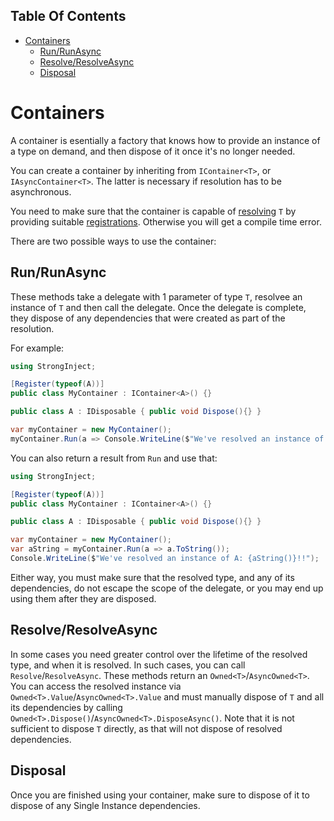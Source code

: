 <!-- START doctoc generated TOC please keep comment here to allow auto update -->
<!-- DON'T EDIT THIS SECTION, INSTEAD RE-RUN doctoc TO UPDATE -->
## Table Of Contents

- [Containers](#containers)
  - [Run/RunAsync](#runrunasync)
  - [Resolve/ResolveAsync](#resolveresolveasync)
  - [Disposal](#disposal)

<!-- END doctoc generated TOC please keep comment here to allow auto update -->

# Containers

A container is esentially a factory that knows how to provide an instance of a type on demand, and then dispose of it once it's no longer needed.

You can create a container by inheriting from `IContainer<T>`, or `IAsyncContainer<T>`. The latter is necessary if resolution has to be asynchronous.

You need to make sure that the container is capable of [resolving](https://github.com/YairHalberstadt/stronginject/wiki/Resolution) `T` by providing suitable [registrations](https://github.com/YairHalberstadt/stronginject/wiki/Registration). Otherwise you will get a compile time error.

There are two possible ways to use the container:

## Run/RunAsync

These methods take a delegate with 1 parameter of type `T`, resolvee an instance of `T` and then call the delegate. Once the delegate is complete, they dispose of any dependencies that were created as part of the resolution.

For example:

```csharp
using StrongInject;

[Register(typeof(A))]
public class MyContainer : IContainer<A>() {}

public class A : IDisposable { public void Dispose(){} }

var myContainer = new MyContainer();
myContainer.Run(a => Console.WriteLine($"We've resolved an instance of A: {a.ToString()}!!"));
```

You can also return a result from `Run` and use that:

```csharp
using StrongInject;

[Register(typeof(A))]
public class MyContainer : IContainer<A>() {}

public class A : IDisposable { public void Dispose(){} }

var myContainer = new MyContainer();
var aString = myContainer.Run(a => a.ToString());
Console.WriteLine($"We've resolved an instance of A: {aString()}!!");
```

Either way, you must make sure that the resolved type, and any of its dependencies, do not escape the scope of the delegate, or you may end up using them after they are disposed.

## Resolve/ResolveAsync

In some cases you need greater control over the lifetime of the resolved type, and when it is resolved. In such cases, you can call `Resolve`/`ResolveAsync`. These methods return an `Owned<T>`/`AsyncOwned<T>`. You can access the resolved instance via `Owned<T>.Value`/`AsyncOwned<T>.Value` and must manually dispose of `T` and all its dependencies by calling `Owned<T>.Dispose()`/`AsyncOwned<T>.DisposeAsync()`.
Note that it is not sufficient to dispose `T` directly, as that will not dispose of resolved dependencies.

## Disposal

Once you are finished using your container, make sure to dispose of it to dispose of any Single Instance dependencies.

